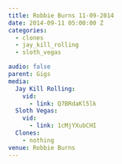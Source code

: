 ```yaml
---
title: Robbie Burns 11-09-2014
date: 2014-09-11 05:00:00 Z
categories:
  - clones
  - jay_kill_rolling
  - sloth_vegas

audio: false
parent: Gigs
media:
  Jay Kill Rolling:
    vid:
      - link: Q7BRdaKl5lk
  Sloth Vegas:
    vid:
      - link: 1cMjYXubCHI
  Clones:
    - nothing
venue: Robbie Burns
---
```


